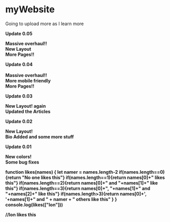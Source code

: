 # myWebsite

Going to upload more as I learn more <br>


   <b>Update 0.05<b>
   
   Massive overhaul!!<br>New Layout<br>More Pages!!<br>
   
   <b>Update 0.04</b><br>    
   Massive overhaul!!<br>More mobile friendly
  <br>More Pages!!
           

 <b>Update 0.03<br></b>

 New Layout! again<br> Updated the Articles<br>


 <b>Update 0.02<br></b>

 New Layout!<br> Bio Added and some more stuff<br>
 
 
 <b>Update 0.01<br></b>
 
 New colors!<br> Some bug fixes<br>
   
function likes(names) {
  let namer = names.length-2
  if(names.length==0){return "No one likes this"}
  if(names.length==1){return names[0]+" likes this"}
  if(names.length==2){return names[0]+" and "+names[1]+" like this"}
  if(names.length==3){return names[0]+", "+names[1]+" and "+names[2]+" like this"}
  if(names.length>3){return names[0]+', '+names[1]+" and " + namer + " others like this" }
}
console.log(likes(["Ion"]))

//Ion likes this
